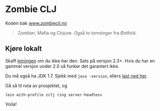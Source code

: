 # Zombie CLJ

Koden bak www.zombieclj.no

> Zombier, Mafia og Clojure.
> Også to tomsinger fra Østfold.

## Kjøre lokalt

Skaff [leiningen](https://github.com/technomancy/leiningen#leiningen)
om du ikke har den. Sats på versjon 2.3+. Hvis du har en gammel
versjon under 2.0 så funker det garantert ikke.

Du må også ha JDK 1.7. Sjekk med `java -version`, ellers
[last ned her](http://docs.oracle.com/javase/7/docs/webnotes/install/index.html).

Gå så til rota av prosjektet, og

```shell
lein with-profile zclj ring server-headless
```

Voila!

